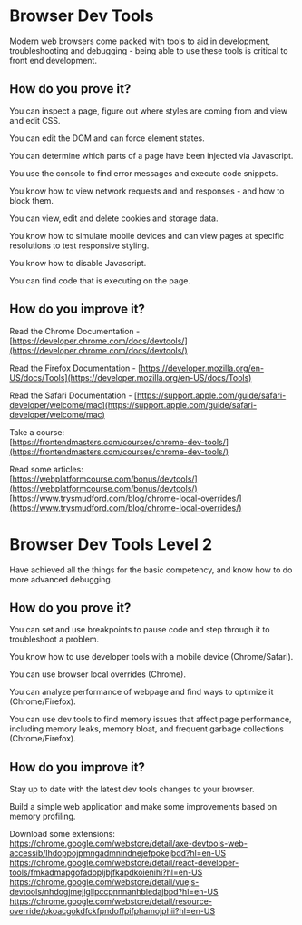 # Browser Dev Tools

Modern web browsers come packed with tools to aid in development, troubleshooting and debugging - being able to use these tools is critical to front end development.

## How do you prove it?

You can inspect a page, figure out where styles are coming from and view and edit CSS.

You can edit the DOM and can force element states.

You can determine which parts of a page have been injected via Javascript.

You use the console to find error messages and execute code snippets.

You know how to view network requests and and responses - and how to block them.

You can view, edit and delete cookies and storage data.

You know how to simulate mobile devices and can view pages at specific resolutions to test responsive styling.

You know how to disable Javascript.

You can find code that is executing on the page.

## How do you improve it?

Read the Chrome Documentation - [https://developer.chrome.com/docs/devtools/](https://developer.chrome.com/docs/devtools/)

Read the Firefox Documentation - [https://developer.mozilla.org/en-US/docs/Tools](https://developer.mozilla.org/en-US/docs/Tools)

Read the Safari Documentation - [https://support.apple.com/guide/safari-developer/welcome/mac](https://support.apple.com/guide/safari-developer/welcome/mac)

Take a course:  
[https://frontendmasters.com/courses/chrome-dev-tools/](https://frontendmasters.com/courses/chrome-dev-tools/)  

Read some articles:  
[https://webplatformcourse.com/bonus/devtools/](https://webplatformcourse.com/bonus/devtools/)  
[https://www.trysmudford.com/blog/chrome-local-overrides/](https://www.trysmudford.com/blog/chrome-local-overrides/)  

# Browser Dev Tools Level 2

Have achieved all the things for the basic competency, and know how to do more advanced debugging.

## How do you prove it?

You can set and use breakpoints to pause code and step through it to troubleshoot a problem.

You know how to use developer tools with a mobile device (Chrome/Safari).

You can use browser local overrides (Chrome).

You can analyze performance of webpage and find ways to optimize it (Chrome/Firefox).

You can use dev tools to find memory issues that affect page performance, including memory leaks, memory bloat, and frequent garbage collections (Chrome/Firefox).

## How do you improve it?

Stay up to date with the latest dev tools changes to your browser.

Build a simple web application and make some improvements based on memory profiling.

Download some extensions:  
https://chrome.google.com/webstore/detail/axe-devtools-web-accessib/lhdoppojpmngadmnindnejefpokejbdd?hl=en-US
https://chrome.google.com/webstore/detail/react-developer-tools/fmkadmapgofadopljbjfkapdkoienihi?hl=en-US
https://chrome.google.com/webstore/detail/vuejs-devtools/nhdogjmejiglipccpnnnanhbledajbpd?hl=en-US
https://chrome.google.com/webstore/detail/resource-override/pkoacgokdfckfpndoffpifphamojphii?hl=en-US
